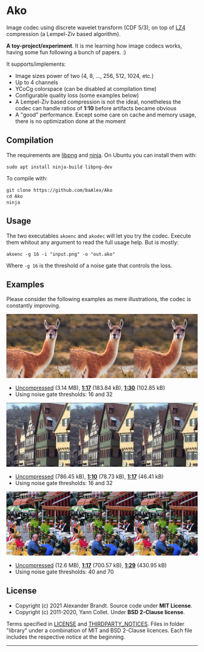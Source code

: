
Ako
===

Image codec using discrete wavelet transform (CDF 5/3), on top of [LZ4][12] compression (a Lempel-Ziv based algorithm).

**A toy-project/experiment**. It is me learning how image codecs works, having some fun following a bunch of papers. :)

It supports/implements:
- Image sizes power of two (4, 8, ..., 256, 512, 1024, etc.)
- Up to 4 channels
- YCoCg colorspace (can be disabled at compilation time)
- Configurable quality loss (some examples below)
- A Lempel-Ziv based compression is not the ideal, nonetheless the codec can handle ratios of **1:10** before artifacts became obvious
- A "good" performance. Except some care on cache and memory usage, there is no optimization done at the moment


Compilation
-----------
The requirements are [libpng][13] and [ninja][14]. On Ubuntu you can install them with:
```
sudo apt install ninja-build libpng-dev
```

To compile with:
```
git clone https://github.com/baAlex/Ako
cd Ako
ninja
```


Usage
-----
The two executables `akoenc` and `akodec` will let you try the codec. Execute them whitout any argument to read the full usage help. But is mostly:

```
akoenc -g 16 -i "input.png" -o "out.ako"
```
Where `-g 16` is the threshold of a noise gate that controls the loss.


Examples
--------
Please consider the following examples as mere illustrations, the codec is constantly improving.

![](./resources/guanaco-readme.png)
- [Uncompressed][1] (3.14 MB), [**1:17**][2] (183.84 kB), [**1:30**][3] (102.85 kB)
- Using noise gate thresholds: 16 and 32

![](./resources/kodak8-readme.png)
- [Uncompressed][4] (786.45 kB), [**1:10**][5] (78.73 kB), [**1:17**][6] (46.41 kB)
- Using noise gate thresholds: 16 and 32

![](./resources/cafe-readme.png)
- [Uncompressed][7] (12.6 MB), [**1:17**][8] (700.57 kB), [**1:29**][9] (430.95 kB)
- Using noise gate thresholds: 40 and 70


License
-------
- Copyright (c) 2021 Alexander Brandt. Source code under **MIT License**.
- Copyright (c) 2011-2020, Yann Collet. Under **BSD 2-Clause license**.

Terms specified in [LICENSE][10] and [THIRDPARTY_NOTICES][11]. Files in folder "library" under a combination of MIT and BSD 2-Clause licences. Each file includes the respective notice at the beginning.

____

[1]: ./test-images/guanaco.png
[2]: ./resources/guanaco-g16.png
[3]: ./resources/guanaco-g32.png

[4]: ./test-images/kodak8.png
[5]: ./resources/kodak8-g16.png
[6]: ./resources/kodak8-g32.png

[7]: ./test-images/cafe.png
[8]: ./resources/cafe-g40.png
[9]: ./resources/cafe-g70.png

[10]: ./LICENSE
[11]: ./THIRDPARTY_NOTICES

[12]: https://github.com/lz4/lz4
[13]: http://www.libpng.org/pub/png/libpng.html
[14]: https://ninja-build.org/
